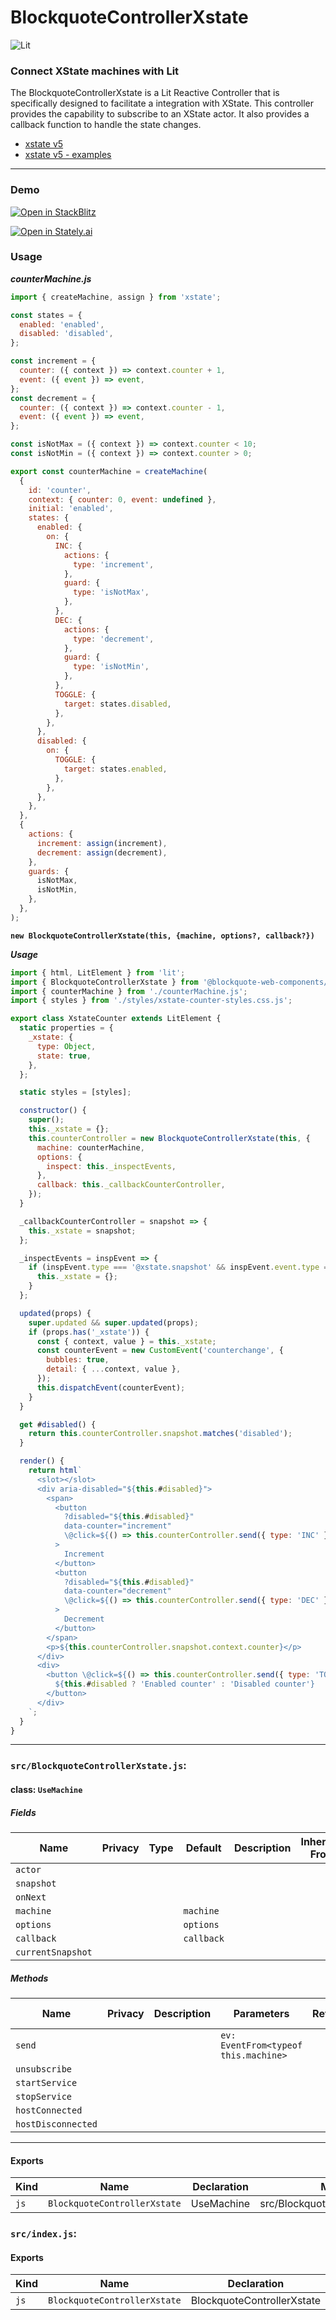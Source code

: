 # BlockquoteControllerXstate

![Lit](https://img.shields.io/badge/lit-3.0.0-blue.svg)

### Connect XState machines with Lit
The BlockquoteControllerXstate is a Lit Reactive Controller that is specifically designed to facilitate a integration with XState. This controller provides the capability to subscribe to an XState actor. It also provides a callback function to handle the state changes.

- [xstate v5](https://stately.ai/docs/installation)
- [xstate v5 - examples](https://stately.ai/docs/examples)

<hr>

### Demo

[![Open in StackBlitz](https://developer.stackblitz.com/img/open_in_stackblitz.svg)](https://stackblitz.com/github/oscarmarina/blockquote-web-components/tree/main/packages/controllers/blockquote-controller-xstate)

[![Open in Stately.ai](https://img.shields.io/badge/Open%20in%20Stately.ai-black.svg)](https://stately.ai/registry/editor/154a7a42-9338-4cc0-8c0c-131c859d8349)

### Usage

***counterMachine.js***

```javascript
import { createMachine, assign } from 'xstate';

const states = {
  enabled: 'enabled',
  disabled: 'disabled',
};

const increment = {
  counter: ({ context }) => context.counter + 1,
  event: ({ event }) => event,
};
const decrement = {
  counter: ({ context }) => context.counter - 1,
  event: ({ event }) => event,
};

const isNotMax = ({ context }) => context.counter < 10;
const isNotMin = ({ context }) => context.counter > 0;

export const counterMachine = createMachine(
  {
    id: 'counter',
    context: { counter: 0, event: undefined },
    initial: 'enabled',
    states: {
      enabled: {
        on: {
          INC: {
            actions: {
              type: 'increment',
            },
            guard: {
              type: 'isNotMax',
            },
          },
          DEC: {
            actions: {
              type: 'decrement',
            },
            guard: {
              type: 'isNotMin',
            },
          },
          TOGGLE: {
            target: states.disabled,
          },
        },
      },
      disabled: {
        on: {
          TOGGLE: {
            target: states.enabled,
          },
        },
      },
    },
  },
  {
    actions: {
      increment: assign(increment),
      decrement: assign(decrement),
    },
    guards: {
      isNotMax,
      isNotMin,
    },
  },
);
```

**`new BlockquoteControllerXstate(this, {machine, options?, callback?})`**

***Usage***

```javascript
import { html, LitElement } from 'lit';
import { BlockquoteControllerXstate } from '@blockquote-web-components/blockquote-controller-xstate';
import { counterMachine } from './counterMachine.js';
import { styles } from './styles/xstate-counter-styles.css.js';

export class XstateCounter extends LitElement {
  static properties = {
    _xstate: {
      type: Object,
      state: true,
    },
  };

  static styles = [styles];

  constructor() {
    super();
    this._xstate = {};
    this.counterController = new BlockquoteControllerXstate(this, {
      machine: counterMachine,
      options: {
        inspect: this._inspectEvents,
      },
      callback: this._callbackCounterController,
    });
  }

  _callbackCounterController = snapshot => {
    this._xstate = snapshot;
  };

  _inspectEvents = inspEvent => {
    if (inspEvent.type === '@xstate.snapshot' && inspEvent.event.type === 'xstate.stop') {
      this._xstate = {};
    }
  };

  updated(props) {
    super.updated && super.updated(props);
    if (props.has('_xstate')) {
      const { context, value } = this._xstate;
      const counterEvent = new CustomEvent('counterchange', {
        bubbles: true,
        detail: { ...context, value },
      });
      this.dispatchEvent(counterEvent);
    }
  }

  get #disabled() {
    return this.counterController.snapshot.matches('disabled');
  }

  render() {
    return html`
      <slot></slot>
      <div aria-disabled="${this.#disabled}">
        <span>
          <button
            ?disabled="${this.#disabled}"
            data-counter="increment"
            \@click=${() => this.counterController.send({ type: 'INC' })}
          >
            Increment
          </button>
          <button
            ?disabled="${this.#disabled}"
            data-counter="decrement"
            \@click=${() => this.counterController.send({ type: 'DEC' })}
          >
            Decrement
          </button>
        </span>
        <p>${this.counterController.snapshot.context.counter}</p>
      </div>
      <div>
        <button \@click=${() => this.counterController.send({ type: 'TOGGLE' })}>
          ${this.#disabled ? 'Enabled counter' : 'Disabled counter'}
        </button>
      </div>
    `;
  }
}
```
<hr>


### `src/BlockquoteControllerXstate.js`:

#### class: `UseMachine`

##### Fields

| Name              | Privacy | Type | Default    | Description | Inherited From |
| ----------------- | ------- | ---- | ---------- | ----------- | -------------- |
| `actor`           |         |      |            |             |                |
| `snapshot`        |         |      |            |             |                |
| `onNext`          |         |      |            |             |                |
| `machine`         |         |      | `machine`  |             |                |
| `options`         |         |      | `options`  |             |                |
| `callback`        |         |      | `callback` |             |                |
| `currentSnapshot` |         |      |            |             |                |

##### Methods

| Name               | Privacy | Description | Parameters                           | Return | Inherited From |
| ------------------ | ------- | ----------- | ------------------------------------ | ------ | -------------- |
| `send`             |         |             | `ev: EventFrom<typeof this.machine>` |        |                |
| `unsubscribe`      |         |             |                                      |        |                |
| `startService`     |         |             |                                      |        |                |
| `stopService`      |         |             |                                      |        |                |
| `hostConnected`    |         |             |                                      |        |                |
| `hostDisconnected` |         |             |                                      |        |                |

<hr/>

#### Exports

| Kind | Name                         | Declaration | Module                            | Package |
| ---- | ---------------------------- | ----------- | --------------------------------- | ------- |
| `js` | `BlockquoteControllerXstate` | UseMachine  | src/BlockquoteControllerXstate.js |         |

### `src/index.js`:

#### Exports

| Kind | Name                         | Declaration                | Module                          | Package |
| ---- | ---------------------------- | -------------------------- | ------------------------------- | ------- |
| `js` | `BlockquoteControllerXstate` | BlockquoteControllerXstate | ./BlockquoteControllerXstate.js |         |
